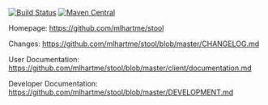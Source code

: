 [![Build Status](https://secure.travis-ci.org/mlhartme/stool.png)](https://travis-ci.org/mlhartme/stool)  [![Maven Central](https://maven-badges.herokuapp.com/maven-central/net.oneandone.stool/main/badge.svg)](https://maven-badges.herokuapp.com/maven-central/net.oneandone.stool/main)

Homepage: https://github.com/mlhartme/stool

Changes: https://github.com/mlhartme/stool/blob/master/CHANGELOG.md

User Documentation: https://github.com/mlhartme/stool/blob/master/client/documentation.md

Developer Documentation: https://github.com/mlhartme/stool/blob/master/DEVELOPMENT.md